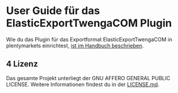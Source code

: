 
# User Guide für das ElasticExportTwengaCOM Plugin

<div class="alert alert-info" role="alert">
  Wie du das Plugin für das Exportformat ElasticExportTwengaCOM in plentymarkets einrichtest, <a href="https://knowledge.plentymarkets.com/maerkte/preisportale/twenga" target="_blank">ist im Handbuch beschrieben</a>.
</div>

## 4 Lizenz

Das gesamte Projekt unterliegt der GNU AFFERO GENERAL PUBLIC LICENSE. Weitere Informationen findest du in der [LICENSE.md](https://github.com/plentymarkets/plugin-elastic-export-twenga-com/blob/master/LICENSE.md).
